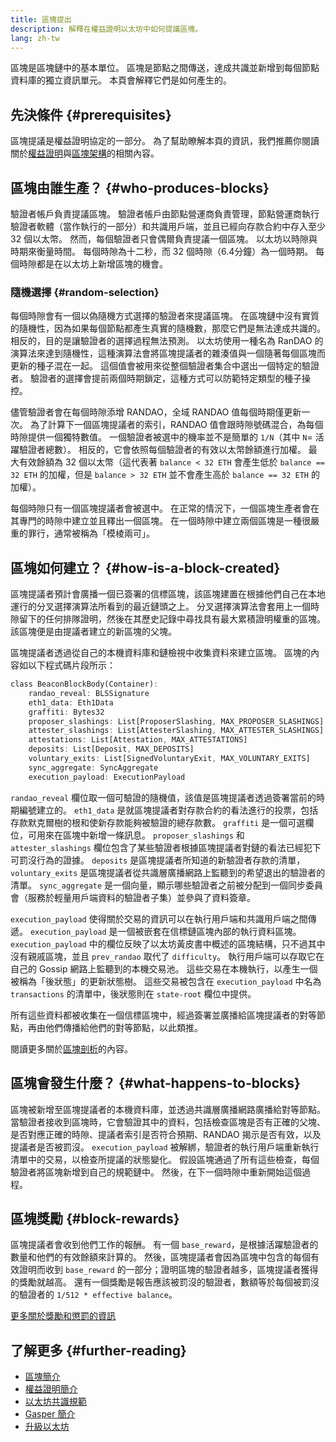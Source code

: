 ```yaml
---
title: 區塊提出
description: 解釋在權益證明以太坊中如何提議區塊。
lang: zh-tw
---
```


區塊是區塊鏈中的基本單位。 區塊是節點之間傳送，達成共識並新增到每個節點資料庫的獨立資訊單元。 本頁會解釋它們是如何產生的。

## 先決條件 {#prerequisites}

區塊提議是權益證明協定的一部分。 為了幫助瞭解本頁的資訊，我們推薦你閱讀關於[權益證明](/developers/docs/consensus-mechanisms/pos/)與[區塊架構](/developers/docs/blocks/)的相關內容。

## 區塊由誰生產？ {#who-produces-blocks}

驗證者帳戶負責提議區塊。 驗證者帳戶由節點營運商負責管理，節點營運商執行驗證者軟體（當作執行的一部分）和共識用戶端，並且已經向存款合約中存入至少 32 個以太幣。 然而，每個驗證者只會偶爾負責提議一個區塊。 以太坊以時隙與時期來衡量時間。 每個時隙為十二秒，而 32 個時隙（6.4分鐘）為一個時期。 每個時隙都是在以太坊上新增區塊的機會。

### 隨機選擇 {#random-selection}

每個時隙會有一個以偽隨機方式選擇的驗證者來提議區塊。 在區塊鏈中沒有實質的隨機性，因為如果每個節點都產生真實的隨機數，那麼它們是無法達成共識的。 相反的，目的是讓驗證者的選擇過程無法預測。 以太坊使用一種名為 RanDAO 的演算法來達到隨機性，這種演算法會將區塊提議者的雜湊值與一個隨著每個區塊而更新的種子混在一起。 這個值會被用來從整個驗證者集合中選出一個特定的驗證者。 驗證者的選擇會提前兩個時期鎖定，這種方式可以防範特定類型的種子操控。

儘管驗證者會在每個時隙添增 RANDAO，全域 RANDAO 值每個時期僅更新一次。 為了計算下一個區塊提議者的索引，RANDAO 值會跟時隙號碼混合，為每個時隙提供一個獨特數值。 一個驗證者被選中的機率並不是簡單的 `1/N`（其中 `N`= 活躍驗證者總數）。 相反的，它會依照每個驗證者的有效以太幣餘額進行加權。 最大有效餘額為 32 個以太幣（這代表著 `balance < 32 ETH` 會產生低於 `balance == 32 ETH` 的加權，但是 `balance > 32 ETH` 並不會產生高於 `balance == 32 ETH` 的加權）。

每個時隙只有一個區塊提議者會被選中。 在正常的情況下，一個區塊生產者會在其專門的時隙中建立並且釋出一個區塊。 在一個時隙中建立兩個區塊是一種很嚴重的罪行，通常被稱為「模棱兩可」。

## 區塊如何建立？ {#how-is-a-block-created}

區塊提議者預計會廣播一個已簽署的信標區塊，該區塊建置在根據他們自己在本地運行的分叉選擇演算法所看到的最近鏈頭之上。 分叉選擇演算法會套用上一個時隙留下的任何排隊證明，然後在其歷史記錄中尋找具有最大累積證明權重的區塊。 該區塊便是由提議者建立的新區塊的父塊。

區塊提議者透過從自己的本機資料庫和鏈檢視中收集資料來建立區塊。 區塊的內容如以下程式碼片段所示：

```rust
class BeaconBlockBody(Container):
    randao_reveal: BLSSignature
    eth1_data: Eth1Data
    graffiti: Bytes32
    proposer_slashings: List[ProposerSlashing, MAX_PROPOSER_SLASHINGS]
    attester_slashings: List[AttesterSlashing, MAX_ATTESTER_SLASHINGS]
    attestations: List[Attestation, MAX_ATTESTATIONS]
    deposits: List[Deposit, MAX_DEPOSITS]
    voluntary_exits: List[SignedVoluntaryExit, MAX_VOLUNTARY_EXITS]
    sync_aggregate: SyncAggregate
    execution_payload: ExecutionPayload
```

`randao_reveal` 欄位取一個可驗證的隨機值，該值是區塊提議者透過簽署當前的時期編號建立的。 `eth1_data` 是就區塊提議者對存款合約的看法進行的投票，包括存款默克爾樹的根和使新存款能夠被驗證的總存款數。 `graffiti` 是一個可選欄位，可用來在區塊中新增一條訊息。 `proposer_slashings` 和 `attester_slashings` 欄位包含了某些驗證者根據區塊提議者對鏈的看法已經犯下可罰沒行為的證據。 `deposits` 是區塊提議者所知道的新驗證者存款的清單，`voluntary_exits` 是區塊提議者從共識層廣播網路上監聽到的希望退出的驗證者的清單。 `sync_aggregate` 是一個向量，顯示哪些驗證者之前被分配到一個同步委員會（服務於輕量用戶端資料的驗證者子集）並參與了資料簽章。

`execution_payload` 使得關於交易的資訊可以在執行用戶端和共識用戶端之間傳遞。 `execution_payload` 是一個被嵌套在信標鏈區塊內部的執行資料區塊。 `execution_payload` 中的欄位反映了以太坊黃皮書中概述的區塊結構，只不過其中沒有親戚區塊，並且 `prev_randao` 取代了 `difficulty`。 執行用戶端可以存取它在自己的 Gossip 網路上監聽到的本機交易池。 這些交易在本機執行，以產生一個被稱為「後狀態」的更新狀態樹。 這些交易被包含在 `execution_payload` 中名為 `transactions` 的清單中，後狀態則在 `state-root` 欄位中提供。

所有這些資料都被收集在一個信標區塊中，經過簽署並廣播給區塊提議者的對等節點，再由他們傳播給他們的對等節點，以此類推。

閱讀更多關於[區塊剖析](/developers/docs/blocks)的內容。

## 區塊會發生什麼？ {#what-happens-to-blocks}

區塊被新增至區塊提議者的本機資料庫，並透過共識層廣播網路廣播給對等節點。 當驗證者接收到區塊時，它會驗證其中的資料，包括檢查區塊是否有正確的父塊、是否對應正確的時隙、提議者索引是否符合預期、RANDAO 揭示是否有效，以及提議者是否被罰沒。 `execution_payload` 被解綁，驗證者的執行用戶端重新執行清單中的交易，以檢查所提議的狀態變化。 假設區塊通過了所有這些檢查，每個驗證者將區塊新增到自己的規範鏈中。 然後，在下一個時隙中重新開始這個過程。

## 區塊獎勵 {#block-rewards}

區塊提議者會收到他們工作的報酬。 有一個 `base_reward`，是根據活躍驗證者的數量和他們的有效餘額來計算的。 然後，區塊提議者會因為區塊中包含的每個有效證明而收到 `base_reward` 的一部分；證明區塊的驗證者越多，區塊提議者獲得的獎勵就越高。 還有一個獎勵是報告應該被罰沒的驗證者，數額等於每個被罰沒的驗證者的 `1/512 * effective balance`。

[更多關於獎勵和懲罰的資訊](/developers/docs/consensus-mechanisms/pos/rewards-and-penalties)

## 了解更多 {#further-reading}

- [區塊簡介](/developers/docs/blocks/)
- [權益證明簡介](/developers/docs/consensus-mechanisms/pos/)
- [以太坊共識規範](https://github.com/ethereum/consensus-specs)
- [Gasper 簡介](/developers/docs/consensus-mechanisms/pos/)
- [升級以太坊](https://eth2book.info/)
